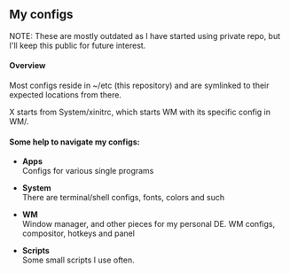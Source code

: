 My configs
----------  

NOTE: These are mostly outdated as I have started using private repo, but I'll keep this public for future interest. 

#### Overview
Most configs reside in ~/etc (this repository) and are symlinked to their expected locations from there. 

X starts from System/xinitrc, which starts WM with its specific config in WM/. 

#### Some help to navigate my configs:
* **Apps**  
Configs for various single programs

* **System**   
There are terminal/shell configs, fonts, colors and such

* **WM**  
Window manager, and other pieces for my personal DE. WM configs, compositor, hotkeys and panel

* **Scripts**   
Some small scripts I use often.
